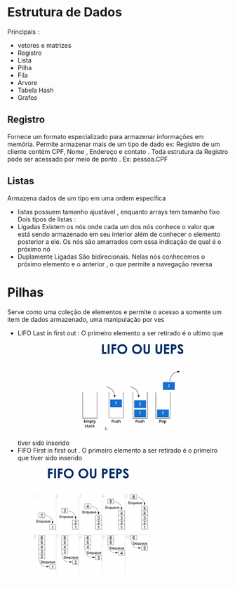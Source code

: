 # Estrutura de Dados 
Principais : 
- vetores e matrizes 
- Registro
- Lista
- Pilha 
- Fila 
- Árvore 
- Tabela Hash 
- Grafos

## Registro 

Fornece um formato especializado para armazenar informações em memória. Permite armazenar mais de um tipo de dado
ex: Registro de um cliente contém CPF, Nome , Endereço e contato . Toda estrutura da Registro pode ser acessado por meio de ponto . Ex: pessoa.CPF

## Listas 

Armazena dados de um tipo em uma ordem específica 
- listas possuem tamanho ajustável , enquanto arrays tem tamanho fixo 
Dois tipos de listas : 
- Ligadas 
Existem os nós onde cada um dos nós conhece o valor que está sendo armazenado em seu interior além de conhecer o elemento posterior a ele. Os nós são amarrados com essa indicação de qual é o próximo nó
- Duplamente Ligadas 
São bidirecionais. Nelas nós conhecemos o próximo elemento e o anterior , o que permite a navegação reversa 
# Pilhas 
Serve como uma coleção de elementos e permite o acesso a somente um item de dados armazenado, uma manipulação por ves 

- LIFO 
Last in first out : 
O primeiro elemento a ser retirado é o ultimo que tiver sido inserido 
![](./img/lifo.png)
- FIFO 
First in first out . O primeiro elemento a ser retirado é o primeiro que tiver sido inserido 
![](./img/fifo.png)



